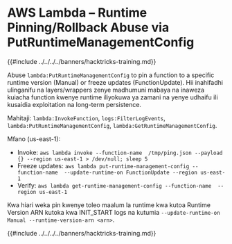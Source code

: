 # AWS Lambda – Runtime Pinning/Rollback Abuse via PutRuntimeManagementConfig

{{#include ../../../../banners/hacktricks-training.md}}

Abuse `lambda:PutRuntimeManagementConfig` to pin a function to a specific runtime version (Manual) or freeze updates (FunctionUpdate). Hii inahifadhi ulinganifu na layers/wrappers zenye madhumuni mabaya na inaweza kuiacha function kwenye runtime iliyokuwa ya zamani na yenye udhaifu ili kusaidia exploitation na long-term persistence.

Mahitaji: `lambda:InvokeFunction`, `logs:FilterLogEvents`, `lambda:PutRuntimeManagementConfig`, `lambda:GetRuntimeManagementConfig`.

Mfano (us-east-1):
- Invoke: `aws lambda invoke --function-name  /tmp/ping.json --payload {} --region us-east-1 > /dev/null; sleep 5`
- Freeze updates: `aws lambda put-runtime-management-config --function-name  --update-runtime-on FunctionUpdate --region us-east-1`
- Verify: `aws lambda get-runtime-management-config --function-name  --region us-east-1`

Kwa hiari weka pin kwenye toleo maalum la runtime kwa kutoa Runtime Version ARN kutoka kwa INIT_START logs na kutumia `--update-runtime-on Manual --runtime-version-arn <arn>`.

{{#include ../../../../banners/hacktricks-training.md}}
